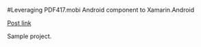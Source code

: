 #Leveraging PDF417.mobi Android component to Xamarin.Android

[Post link](http://blogs.plainconcepts.com/xamarinteam/2015/05/28/leveraging-pdf417-mobi-android-component-to-xamarin-android/)

Sample project.
